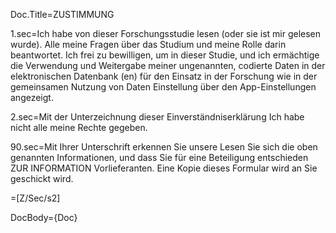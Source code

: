 Doc.Title=ZUSTIMMUNG

1.sec=Ich habe von dieser Forschungsstudie lesen (oder sie ist mir gelesen wurde). Alle meine Fragen über das Studium und meine Rolle darin beantwortet. Ich frei zu bewilligen, um in dieser Studie, und ich ermächtige die Verwendung und Weitergabe meiner ungenannten, codierte Daten in der elektronischen Datenbank (en) für den Einsatz in der Forschung wie in der gemeinsamen Nutzung von Daten Einstellung über den App-Einstellungen angezeigt.

2.sec=Mit der Unterzeichnung dieser Einverständniserklärung Ich habe nicht alle meine Rechte gegeben.

90.sec=Mit Ihrer Unterschrift erkennen Sie unsere Lesen Sie sich die oben genannten Informationen, und dass Sie für eine Beteiligung entschieden ZUR INFORMATION Vorlieferanten. Eine Kopie dieses Formular wird an Sie geschickt wird.

=[Z/Sec/s2]

DocBody={Doc}
